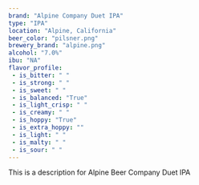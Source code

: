 ```yaml
---
brand: "Alpine Company Duet IPA"
type: "IPA"
location: "Alpine, California"
beer_color: "pilsner.png"
brewery_brand: "alpine.png"
alcohol: "7.0%"
ibu: "NA"
flavor_profile:
 - is_bitter: " "
 - is_strong: " "
 - is_sweet: " "
 - is_balanced: "True"
 - is_light_crisp: " "
 - is_creamy: " "
 - is_hoppy: "True"
 - is_extra_hoppy: ""
 - is_light: " "
 - is_malty: " "
 - is_sour: " "
---
```


This is a description for Alpine Beer Company Duet IPA